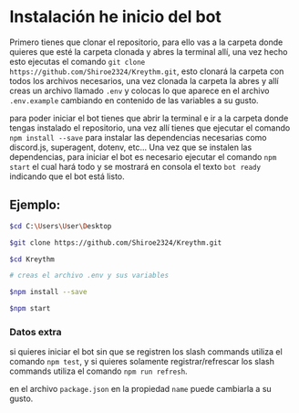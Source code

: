 # Instalación he inicio del bot
Primero tienes que clonar el repositorio, para ello vas a la carpeta donde quieres que esté la carpeta clonada y abres la terminal allí, una vez hecho esto ejecutas el comando `git clone https://github.com/Shiroe2324/Kreythm.git`, esto clonará la carpeta con todos los archivos necesarios, una vez clonada la carpeta la abres y allí creas un archivo llamado `.env` y colocas lo que aparece en el archivo `.env.example` cambiando en contenido de las variables a su gusto. 

para poder iniciar el bot tienes que abrir la terminal e ir a la carpeta donde tengas instalado el repositorio, una vez allí tienes que ejecutar el comando `npm install --save` para instalar las dependencias necesarias como discord.js, superagent, dotenv, etc... Una vez que se instalen las dependencias, para iniciar el bot es necesario ejecutar el comando `npm start` el cual hará todo y se mostrará en consola el texto `bot ready` indicando que el bot está listo.

## Ejemplo:

```sh
$cd C:\Users\User\Desktop

$git clone https://github.com/Shiroe2324/Kreythm.git

$cd Kreythm

# creas el archivo .env y sus variables

$npm install --save

$npm start
```

### Datos extra
si quieres iniciar el bot sin que se registren los slash commands utiliza el comando `npm test`, y si quieres solamente registrar/refrescar los slash commands utiliza el comando `npm run refresh`.

en el archivo `package.json` en la propiedad `name` puede cambiarla a su gusto.